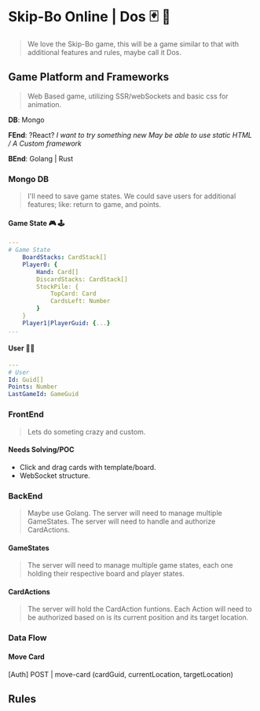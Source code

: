 # Skip-Bo Online | Dos 🃏 🎴

> We love the Skip-Bo game, this will be a game similar to that with additional features and rules, maybe call it Dos.

## Game Platform and Frameworks

> Web Based game, utilizing SSR/webSockets and basic css for animation.

**DB**: Mongo

**FEnd**: ?React? _I want to try something new_ _May be able to use static HTML / A Custom framework_

**BEnd**: Golang | Rust

### Mongo DB

> I'll need to save game states. We could save users for additional features; like: return to game, and points.

#### Game State 🎮 🕹️

```yaml
---
# Game State
    BoardStacks: CardStack[]
    Player0: {
        Hand: Card[]
        DiscardStacks: CardStack[]
        StockPile: {
            TopCard: Card
            CardsLeft: Number
        }
    }
    Player1|PlayerGuid: {...}
...
```

#### User 🙋🏼

```yaml
---
# User
Id: Guid[]
Points: Number
LastGameId: GameGuid
```

### FrontEnd

> Lets do someting crazy and custom.

#### Needs Solving/POC

-   Click and drag cards with template/board.
-   WebSocket structure.

### BackEnd

> Maybe use Golang. The server will need to manage multiple GameStates. The server will need to handle and authorize CardActions.

#### GameStates

> The server will need to manage multiple game states, each one holding their respective board and player states.

#### CardActions

> The server will hold the CardAction funtions. Each Action will need to be authorized based on is its current position and its target location.

### Data Flow

#### Move Card

[Auth]
POST | move-card (cardGuid, currentLocation, targetLocation)

## Rules

